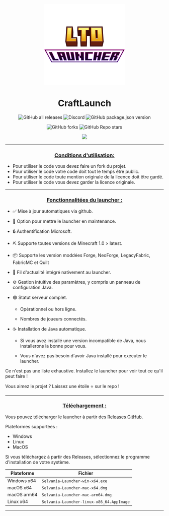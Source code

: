 <p align="center"><img src="../src/assets/images/icon.png" alt="icon-launcher"></p>

<h1 align="center">CraftLaunch</h1>

[<p align="center">]()
![GitHub all releases](https://img.shields.io/github/downloads/luuxis/Selvania-Launcher/total?style=for-the-badge)
![Discord](https://img.shields.io/discord/819729377650278420?style=for-the-badge)
![GitHub package.json version](https://img.shields.io/github/package-json/v/luuxis/Selvania-Launcher?style=for-the-badge)
[<p align="center">]()
![GitHub forks](https://img.shields.io/github/forks/luuxis/Selvania-Launcher?style=for-the-badge)
![GitHub Repo stars](https://img.shields.io/github/stars/luuxis/Selvania-Launcher?style=for-the-badge)

<p align="center">
    <a href="http://discord.luuxis.fr">
        <img src="https://invidget.switchblade.xyz/e9q7Yr2cuQ">
    </a>
</p>

---
### **<ins><p align="center">Conditions d'utilisation:</p>**
- Pour utiliser le code vous devez faire un fork du projet.
- Pour utiliser le code votre code doit tout le temps être public.
- Pour utiliser le code toute mention originale de la licence doit être gardé.
- Pour utiliser le code vous devez garder la licence originale.
---

### **<ins><p align="center">Fonctionnalitées du launcher :</p>**

- ✅ Mise à jour automatiques via github.

- 🔴 Option pour mettre le launcher en maintenance.

- 🔒 Authentification Microsoft.

- ⛏️ Supporte toutes versions de Minecraft 1.0 > latest.

- 📦 Supporte les version moddées Forge, NeoForge, LegacyFabric, FabricMC et Quilt

- 📰 Fil d'actualité intégré nativement au launcher.

- ⚙️ Gestion intuitive des paramètres, y compris un panneau de configuration Java.

- 🟢 Statut serveur complet.

    - Opérationnel ou hors ligne.
    
    - Nombres de joueurs connectés.

- ☕ Installation de Java automatique.

    - Si vous avez installé une version incompatible de Java, nous installerons la bonne pour vous.
    
    - Vous n'avez pas besoin d'avoir Java installé pour exécuter le launcher.

Ce n'est pas une liste exhaustive. Installez le launcher pour voir tout ce qu'il peut faire !

Vous aimez le projet ? Laissez une étoile ⭐ sur le repo !

---

### **<ins><p align="center">Téléchargement :</p>**

Vous pouvez télécharger le launcher à partir des [Releases GitHub](../../../releases).

Plateformes supportées :

- Windows 
- Linux
- MacOS

Si vous téléchargez à partir des Releases, sélectionnez le programme d'installation de votre système.

 Plateforme | Fichier |
| -------- | ---- |
| Windows x64 | `Selvania-Launcher-win-x64.exe ` |
| macOS x64 | `Selvania-Launcher-mac-x64.dmg` |
| macOS arm64 | `Selvania-Launcher-mac-arm64.dmg` |
| Linux x64 | `Selvania-Launcher-linux-x86_64.AppImage` |

---
